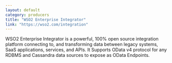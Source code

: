 ```yaml
---
layout: default
category: producers
title: "WSO2 Enterprise Integrator"
link: "https://wso2.com/integration"
---
```

WSO2 Enterprise Integrator is a powerful, 100% open source integration platform connecting to, and transforming data between legacy systems, SaaS applications, services, and APIs. It Supports OData v4 protocol for any RDBMS and Cassandra data sources to expose as OData Endpoints.
